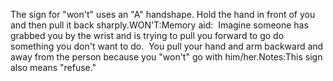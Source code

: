 The sign for "won't" uses an "A" handshape. Hold the hand in 
	front of you and then pull it back sharply.WON'T:Memory aid:  Imagine someone has grabbed you by the wrist and is trying 
	to pull you forward to go do something you don't want to do.  You pull 
	your hand and arm backward and away from the person because you "won't" go 
	with him/her.Notes:This sign also means "refuse."
